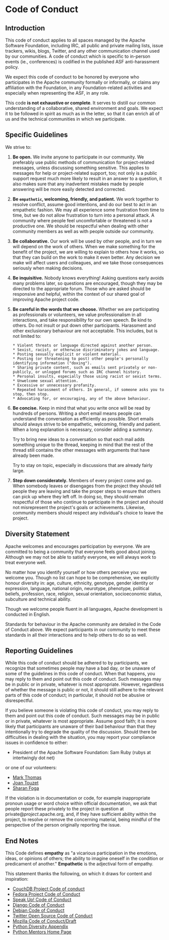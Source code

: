 <!--
#
# Licensed to the Apache Software Foundation (ASF) under one or more
# contributor license agreements.  See the NOTICE file distributed with
# this work for additional information regarding copyright ownership.
# The ASF licenses this file to You under the Apache License, Version 2.0
# (the "License"); you may not use this file except in compliance with
# the License.  You may obtain a copy of the License at
#
#     http://www.apache.org/licenses/LICENSE-2.0
#
# Unless required by applicable law or agreed to in writing, software
# distributed under the License is distributed on an "AS IS" BASIS,
# WITHOUT WARRANTIES OR CONDITIONS OF ANY KIND, either express or implied.
# See the License for the specific language governing permissions and
# limitations under the License.
#
-->

# Code of Conduct #

## Introduction ##

This code of conduct applies to all spaces managed by the Apache
Software Foundation, including IRC, all public and private mailing
lists, issue trackers, wikis, blogs, Twitter, and any other
communication channel used by our communities. A code of conduct which
is specific to in-person events (ie., conferences) is codified in the
published ASF anti-harassment policy.

We expect this code of conduct to be honored by everyone who
participates in the Apache community formally or informally, or claims
any affiliation with the Foundation, in any Foundation-related
activities and especially when representing the ASF, in any role.

This code __is not exhaustive or complete__. It serves to distill our
common understanding of a collaborative, shared environment and goals.
We expect it to be followed in spirit as much as in the letter, so that
it can enrich all of us and the technical communities in which we participate.

## Specific Guidelines ##

We strive to:


1. __Be open.__ We invite anyone to participate in our community. We preferably use public methods of communication for project-related messages, unless discussing something sensitive. This applies to messages for help or project-related support, too; not only is a public support request much more likely to result in an answer to a question, it also makes sure that any inadvertent mistakes made by people answering will be more easily detected and corrected.

2. __Be `empathetic`, welcoming, friendly, and patient.__ We work together to resolve conflict, assume good intentions, and do our best to act in an empathetic fashion. We may all experience some frustration from time to time, but we do not allow frustration to turn into a personal attack. A community where people feel uncomfortable or threatened is not a productive one. We should be respectful when dealing with other community members as well as with people outside our community.

3. __Be collaborative.__ Our work will be used by other people, and in turn we will depend on the work of others. When we make something for the benefit of the project, we are willing to explain to others how it works, so that they can build on the work to make it even better. Any decision we make will affect users and colleagues, and we take those consequences seriously when making decisions.

4. __Be inquisitive.__ Nobody knows everything! Asking questions early avoids many problems later, so questions are encouraged, though they may be directed to the appropriate forum. Those who are asked should be responsive and helpful, within the context of our shared goal of improving Apache project code.

5. __Be careful in the words that we choose.__ Whether we are participating as professionals or volunteers, we value professionalism in all interactions, and take responsibility for our own speech. Be kind to others. Do not insult or put down other participants. Harassment and other exclusionary behaviour are not acceptable. This includes, but is not limited to:

       * Violent threats or language directed against another person.
       * Sexist, racist, or otherwise discriminatory jokes and language.
       * Posting sexually explicit or violent material.
       * Posting (or threatening to post) other people's personally identifying information ("doxing").
       * Sharing private content, such as emails sent privately or non-publicly, or unlogged forums such as IRC channel history.
       * Personal insults, especially those using racist or sexist terms.
       * Unwelcome sexual attention.
       * Excessive or unnecessary profanity.
       * Repeated harassment of others. In general, if someone asks you to stop, then stop.
       * Advocating for, or encouraging, any of the above behaviour.

6. __Be concise.__ Keep in mind that what you write once will be read by hundreds of persons. Writing a short email means people can understand the conversation as efficiently as possible. Short emails should always strive to be empathetic, welcoming, friendly and patient. When a long explanation is necessary, consider adding a summary.</p>

      Try to bring new ideas to a conversation so that each mail adds something unique to the thread, keeping in mind that the rest of the thread still contains the other messages with arguments that have already been made.

      Try to stay on topic, especially in discussions that are already fairly large.

7. __Step down considerately.__ Members of every project come and go. When somebody leaves or disengages from the project they should tell people they are leaving and take the proper steps to ensure that others can pick up where they left off. In doing so, they should remain respectful of those who continue to participate in the project and should not misrepresent the project's goals or achievements. Likewise, community members should respect any individual's choice to leave the project.</p>


## Diversity Statement ##

Apache welcomes and encourages participation by everyone. We are committed to being a community that everyone feels good about joining. Although we may not be able to satisfy everyone, we will always work to treat everyone well.

No matter how you identify yourself or how others perceive you: we welcome you. Though no list can hope to be comprehensive, we explicitly honour diversity in: age, culture, ethnicity, genotype, gender identity or expression, language, national origin, neurotype, phenotype, political beliefs, profession, race, religion, sexual orientation, socioeconomic status, subculture and technical ability.

Though we welcome people fluent in all languages, Apache development is conducted in English.

Standards for behaviour in the Apache community are detailed in the Code of Conduct above. We expect participants in our community to meet these standards in all their interactions and to help others to do so as well.

## Reporting Guidelines ##

While this code of conduct should be adhered to by participants, we recognize that sometimes people may have a bad day, or be unaware of some of the guidelines in this code of conduct. When that happens, you may reply to them and point out this code of conduct. Such messages may be in public or in private, whatever is most appropriate. However, regardless of whether the message is public or not, it should still adhere to the relevant parts of this code of conduct; in particular, it should not be abusive or disrespectful.

If you believe someone is violating this code of conduct, you may reply to
them and point out this code of conduct. Such messages may be in public or in
private, whatever is most appropriate. Assume good faith; it is more likely
that participants are unaware of their bad behaviour than that they
intentionally try to degrade the quality of the discussion.  Should there be
difficulties in dealing with the situation, you may report your compliance
issues in confidence to either:

 * President of the Apache Software Foundation: Sam Ruby (rubys at intertwingly dot net)

or one of our volunteers:

  * [Mark Thomas](http://home.apache.org/~markt/coc.html)
  * [Joan Touzet](http://home.apache.org/~wohali/)
  * [Sharan Foga](http://home.apache.org/~sharan/coc.html)

If the violation is in documentation or code, for example inappropriate pronoun usage or word choice within official documentation, we ask that people report these privately to the project in question at private@<em>project</em>.apache.org, and, if they have sufficient ability within the project, to resolve or remove the concerning material, being mindful of the perspective of the person originally reporting the issue.


## End Notes ##

This Code defines __empathy__ as "a vicarious participation in the emotions, ideas, or opinions of others; the ability to imagine oneself in the condition or predicament of another." __Empathetic__ is the adjectival form of empathy.


This statement thanks the following, on which it draws for content and inspiration:


  * [CouchDB Project Code of conduct](http://couchdb.apache.org/conduct.html)
  * [Fedora Project Code of Conduct](http://fedoraproject.org/code-of-conduct)
  * [Speak Up! Code of Conduct](http://speakup.io/coc.html)
  * [Django Code of Conduct](https://www.djangoproject.com/conduct/)
  * [Debian Code of Conduct](http://www.debian.org/vote/2014/vote_002)
  * [Twitter Open Source Code of Conduct](https://github.com/twitter/code-of-conduct/blob/master/code-of-conduct.md)
  * [Mozilla Code of Conduct/Draft](https://wiki.mozilla.org/Code_of_Conduct/Draft#Conflicts_of_Interest)
  * [Python Diversity Appendix](https://www.python.org/community/diversity/)
  * [Python Mentors Home Page](http://pythonmentors.com/)
